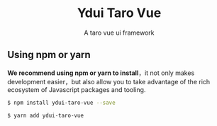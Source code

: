 <h1 align="center">Ydui Taro Vue</h1>
<p align="center">A taro vue ui framework</p>

## Using npm or yarn
**We recommend using npm or yarn to install**，it not only makes development easier，but also allow you to take advantage of the rich ecosystem of Javascript packages and tooling.

```bash
$ npm install ydui-taro-vue --save
```

```bash
$ yarn add ydui-taro-vue
```
